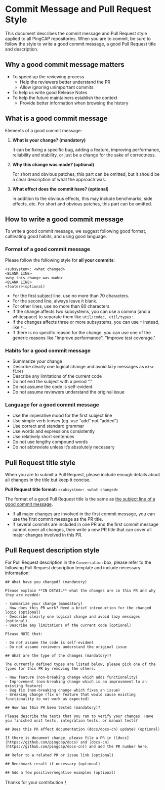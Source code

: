 # Commit Message and Pull Request Style

This document describes the commit message and Pull Request style applied to all PingCAP repositories. When you are to commit, be sure to follow the style to write a good commit message, a good Pull Request title and description.

## Why a good commit message matters

- To speed up the reviewing process
    - Help the reviewers better understand the PR
    - Allow ignoring unimportant commits
- To help us write good Release Notes
- To help the future maintainers establish the context
    - Provide better information when browsing the history

## What is a good commit message

Elements of a good commit message:

1. **What is your change? (mandatory)**

    It can be fixing a specific bug, adding a feature, improving performance, reliability and stability, or just be a change for the sake of correctness.

2. **Why this change was made? (optional)**

    For short and obvious patches, this part can be omitted, but it should be a clear description of what the approach was.

3. **What effect does the commit have? (optional)**

    In addition to the obvious effects, this may include benchmarks, side effects, etc. For short and obvious patches, this part can be omitted.

## How to write a good commit message

To write a good commit message, we suggest following good format, cultivating good habits, and using good language.

### Format of a good commit message

Please follow the following style for **all your commits**:

```
<subsystem>: <what changed>
<BLANK LINE>
<why this change was made>
<BLANK LINE>
<footer>(optional)
```

- For the first subject line, use no more than 70 characters.
- For the second line, always leave it blank.
- For other lines, use no more than 80 characters.
- If the change affects two subsystems, you can use a comma (and a whitespace) to separate them like `util/codec, util/types:`.
- If the changes affects three or more subsystems, you can use `*` instead, like `*:`.
- If there is no specific reason for the change, you can use one of the generic reasons like "Improve performance", "Improve test coverage."

### Habits for a good commit message

- Summarize your change
- Describe clearly one logical change and avoid lazy messages as `misc fixes`
- Describe any limitations of the current code
- Do not end the subject with a period “.”
- Do not assume the code is self-evident
- Do not assume reviewers understand the original issue

### Language for a good commit message

- Use the imperative mood for the first subject line
- Use simple verb tenses (eg. use “add” not “added”)
- Use correct and standard grammar
- Use words and expressions consistently
- Use relatively short sentences
- Do not use lengthy compound words
- Do not abbreviate unless it’s absolutely necessary

## Pull Request title style

When you are to submit a Pull Request, please include enough details about all changes in the title but keep it concise.

**Pull Request title format:** `<subsystem>: <what changed>`

The format of a good Pull Request title is the same as [the subject line of a good commit message](#format-of-a-good-commit-message).

- If all major changes are involved in the first commit message, you can use the first commit message as the PR title.
- If several commits are included in one PR and the first commit message cannot cover all changes, then write a new PR title that can cover all major changes involved in this PR.

## Pull Request description style

For Pull Request description in the `Conversation` box, please refer to the following Pull Request description template and include necessary information:

```
## What have you changed? (mandatory)

Please explain **IN DETAIL** what the changes are in this PR and why they are needed:

- Summarize your change (mandatory)
- How does this PR work? Need a brief introduction for the changed logic (optional)
- Describe clearly one logical change and avoid lazy messages (optional)
- Describe any limitations of the current code (optional)

Please NOTE that:

- Do not assume the code is self-evident
- Do not assume reviewers understand the original issue

## What are the type of the changes (mandatory)?

The currently defined types are listed below, please pick one of the types for this PR by removing the others:

- New feature (non-breaking change which adds functionality)
- Improvement (non-breaking change which is an improvement to an existing feature)
- Bug fix (non-breaking change which fixes an issue)
- Breaking change (fix or feature that would cause existing functionality to not work as expected)

## How has this PR been tested (mandatory)?

Please describe the tests that you ran to verify your changes. Have you finished unit tests, integration tests, or manual tests?

## Does this PR affect documentation (docs/docs-cn) update? (optional)

If there is document change, please file a PR in ([docs](https://github.com/pingcap/docs) and [docs-cn](https://github.com/pingcap/docs-cn)) and add the PR number here.

## Refer to a related PR or issue link (optional)

## Benchmark result if necessary (optional)

## Add a few positive/negative examples (optional)
```

Thanks for your contribution！